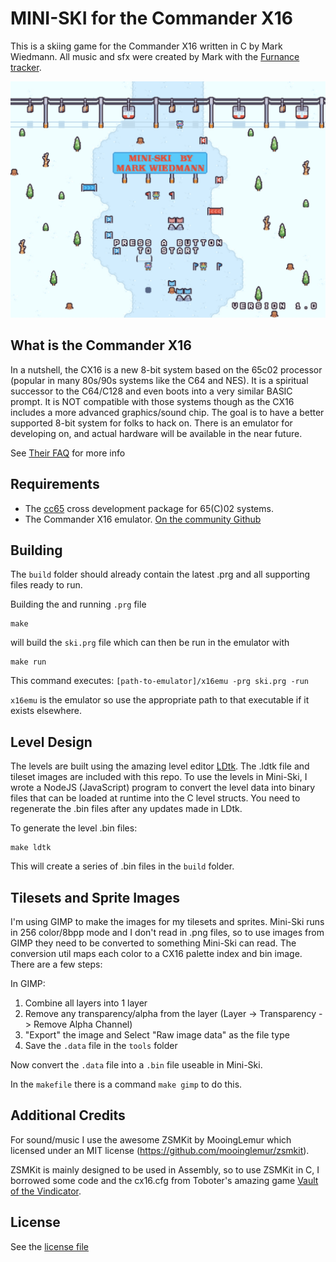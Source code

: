 # MINI-SKI for the Commander X16
This is a skiing game for the Commander X16 written in C by Mark Wiedmann. All music and sfx were created by Mark with the [Furnance tracker](https://github.com/tildearrow/furnace). 

![Ski Image](Ski-cx16-image.jpg)

## What is the Commander X16
In a nutshell, the CX16 is a new 8-bit system based on the 65c02 processor (popular in many 80s/90s systems like the C64 and NES). It is a spiritual successor to the C64/C128 and even boots into a very similar BASIC prompt. It is NOT compatible with those systems though as the CX16 includes a more advanced graphics/sound chip. The goal is to have a better supported 8-bit system for folks to hack on. There is an emulator for developing on, and actual hardware will be available in the near future.

See [Their FAQ](https://cx16forum.com/faq.html) for more info

## Requirements
- The [cc65](https://cc65.github.io/) cross development package for 65(C)02 systems.
- The Commander X16 emulator. [On the community Github](https://github.com/X16Community/x16-emulator)

## Building
The `build` folder should already contain the latest .prg and all supporting files ready to run.

Building the and running `.prg` file
```
make
``` 
will build the `ski.prg` file which can then be run in the emulator with

```
make run
```
This command executes: `[path-to-emulator]/x16emu -prg ski.prg -run`

`x16emu` is the emulator so use the appropriate path to that executable if it exists elsewhere.

## Level Design
The levels are built using the amazing level editor [LDtk](https://ldtk.io/). The .ldtk file and tileset images are included with this repo. To use the levels in Mini-Ski, I wrote a NodeJS (JavaScript) program to convert the level data into binary files that can be loaded at runtime into the C level structs. You need to regenerate the .bin files after any updates made in LDtk.

To generate the level .bin files:
```
make ldtk
```
This will create a series of .bin files in the `build` folder.

## Tilesets and Sprite Images
I'm using GIMP to make the images for my tilesets and sprites. Mini-Ski runs in 256 color/8bpp mode and I don't read in .png files, so to use images from GIMP they need to be converted to something Mini-Ski can read. The conversion util maps each color to a CX16 palette index and bin image. There are a few steps:

In GIMP:

1. Combine all layers into 1 layer
1. Remove any transparency/alpha from the layer (Layer -> Transparency -> Remove Alpha Channel)
1. "Export" the image and Select "Raw image data" as the file type
1. Save the `.data` file in the `tools` folder

Now convert the `.data` file into a `.bin` file useable in Mini-Ski.

In the `makefile` there is a command `make gimp` to do this.

## Additional Credits
For sound/music I use the awesome ZSMKit by MooingLemur which licensed under an MIT license (https://github.com/mooinglemur/zsmkit).

ZSMKit is mainly designed to be used in Assembly, so to use ZSMKit in C, I borrowed some code and the cx16.cfg from Toboter's amazing game [Vault of the Vindicator](https://codeberg.org/Toboter/VaultOfTheVindicator).

## License
See the [license file](./license.md)
